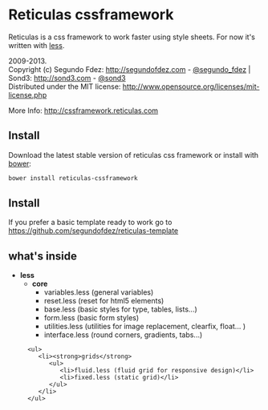 Reticulas cssframework
===================

Reticulas is a css framework to work faster using style sheets. For now it's written with [less][1].

2009-2013.<br>
Copyright (c) Segundo Fdez: http://segundofdez.com - [@segundo_fdez](https://twitter.com/segundo_fdez) | Sond3: http://sond3.com - [@sond3](https://twitter.com/sond3)<br>
Distributed under the MIT license: http://www.opensource.org/licenses/mit-license.php

More Info: http://cssframework.reticulas.com


Install
-------
Download the latest stable version of reticulas css framework or install with [bower][2]:
```bash
bower install reticulas-cssframework
```

Install
-------
If you prefer a basic template ready to work go to https://github.com/segundofdez/reticulas-template

what's inside
----------
<ul>
   <li><strong>less</strong>
      <ul>
         <li><strong>core</strong>
            <ul>
               <li>variables.less (general variables)</li>
               <li>reset.less (reset for html5 elements)</li>
               <li>base.less (basic styles for type, tables, lists...)</li>
               <li>form.less (basic form styles)</li>
               <li>utilities.less (utilities for image replacement, clearfix, float... )</li>
               <li>interface.less (round corners, gradients, tabs...)</li>
            </ul>
         </li>
      </ul>

      <ul>
         <li><strong>grids</strong>
            <ul>
               <li>fluid.less (fluid grid for responsive design)</li>
               <li>fixed.less (static grid)</li>
            </ul>
         </li>
      </ul>
   </li>
</ul>


[0]:http://leafo.net/lessphp/
[1]:http://lesscss.org/
[2]:http://bower.io/

